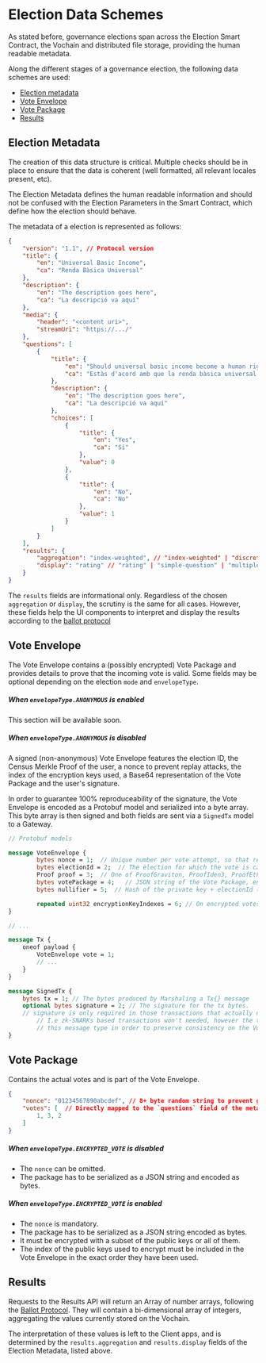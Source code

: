 # Election Data Schemes

As stated before, governance elections span across the Election Smart Contract, the Vochain and distributed file storage, providing the human readable metadata. 

Along the different stages of a governance election, the following data schemes are used:

- [Election metadata](#election-metadata)
- [Vote Envelope](#vote-envelope)
- [Vote Package](#vote-package)
- [Results](#results)

## Election Metadata

The creation of this data structure is critical. Multiple checks should be in place to ensure that the data is coherent (well formatted, all relevant locales present, etc).

The Election Metadata defines the human readable information and should not be confused with the Election Parameters in the Smart Contract, which define how the election should behave.

The metadata of a election is represented as follows:

```json
{
    "version": "1.1", // Protocol version
    "title": {
        "en": "Universal Basic Income",
        "ca": "Renda Bàsica Universal"
    },
    "description": {
        "en": "The description goes here",
        "ca": "La descripció va aquí"
    },
    "media": {
        "header": "<content uri>",
        "streamUri": "https://.../"
    },
    "questions": [
        {
            "title": {
                "en": "Should universal basic income become a human right?",
                "ca": "Estàs d'acord amb que la renda bàsica universal sigui un dret humà?"
            },
            "description": {
                "en": "The description goes here",
                "ca": "La descripció va aquí"
            },
            "choices": [
                {
                    "title": {
                        "en": "Yes",
                        "ca": "Sí"
                    },
                    "value": 0
                },
                {
                    "title": {
                        "en": "No",
                        "ca": "No"
                    },
                    "value": 1
                }
            ]
        }
    ],
    "results": {
        "aggregation": "index-weighted", // "index-weighted" | "discrete-counting",
        "display": "rating" // "rating" | "simple-question" | "multiple-choice" | "linear-weighted" | "quadratic-voting" | "multiple-question" | "raw"
    }
}
```

The `results` fields are informational only. Regardless of the chosen `aggregation` or `display`, the scrutiny is the same for all cases. However, these fields help the UI components to interpret and display the results according to the [ballot protocol](/protocol/ballot)

## Vote Envelope

The Vote Envelope contains a (possibly encrypted) Vote Package and provides details to prove that the incoming vote is valid. Some fields may be optional depending on the election `mode` and `envelopeType`.

##### When `envelopeType.ANONYMOUS` is enabled

This section will be available soon.

<!--
An anonymous Vote Envelope features the proccess ID, the ZK Proof, a nonce to prevent replay attacks, the user's nullifier for the vote, the index of the encryption keys used and a base64 representation of the Vote Package.

```json
{
    "electionId": "0x1234567890...",  // The election for which the vote is casted
    "proof": "0x1234...",  // ZK Proof
    "nonce": "1234567890",  // Unique number per vote attempt, so that replay attacks can't reuse this payload
    "nullifier": "0x1234...",   // Hash of the private key + electionId
    "encryptionKeyIndexes": [0, 1, 2, 3, 4],  // (optional) On encrypted votes, contains the (sorted) indexes of the keys used to encrypt
    "votePackage": "base64-vote-package"  // base64(jsonString) or base64( encrypt(jsonString) )
}
```

The `nullifier` uniquely identifies the vote in the blockchain and it is computed as follows: 

`nullifier = keccak256(bytes(hex(addr(signature))) + bytes(hex(electionId)))`

-->

##### When `envelopeType.ANONYMOUS` is disabled

A signed (non-anonymous) Vote Envelope features the election ID, the Census Merkle Proof of the user, a nonce to prevent replay attacks, the index of the encryption keys used, a Base64 representation of the Vote Package and the user's signature.

In order to guarantee 100% reproduceability of the signature, the Vote Envelope is encoded as a Protobuf model and serialized into a byte array. This byte array is then signed and both fields are sent via a `SignedTx` model to a Gateway. 

```proto
// Protobuf models

message VoteEnvelope {
        bytes nonce = 1;  // Unique number per vote attempt, so that replay attacks can't reuse this payload
        bytes electionId = 2;  // The election for which the vote is cast
        Proof proof = 3;  // One of ProofGraviton, ProofIden3, ProofEthereumStorage, ProofEthereumAccount, or ProofCA
        bytes votePackage = 4;   // JSON string of the Vote Package, encoded as bytes. It may be encrypted.
        bytes nullifier = 5;  // Hash of the private key + electionId (optional, depending on the type)

        repeated uint32 encryptionKeyIndexes = 6; // On encrypted votes, contains the (sorted) indexes of the keys used to encrypt
}

// ...

message Tx {
	oneof payload {
		VoteEnvelope vote = 1;
		// ...
	}
}

message SignedTx {
	bytes tx = 1; // The bytes produced by Marshaling a Tx{} message
	optional bytes signature = 2; // The signature for the tx bytes. 
	// signature is only required in those transactions that actually need a signature.
        // I.e zk-SNARKs based transactions won't needed, however the transaction should use
        // this message type in order to preserve consistency on the Vochain
}

```

## Vote Package

Contains the actual votes and is part of the Vote Envelope.

```json
{
    "nonce": "01234567890abcdef", // 8+ byte random string to prevent guessing the encrypted payload before the reveal key is released
    "votes": [  // Directly mapped to the `questions` field of the metadata
        1, 3, 2
    ]
}
```

##### When `envelopeType.ENCRYPTED_VOTE` is disabled
- The `nonce` can be omitted.
- The package has to be serialized as a JSON string and encoded as bytes.

##### When `envelopeType.ENCRYPTED_VOTE` is enabled
- The `nonce` is mandatory.
- The package has to be serialized as a JSON string encoded as bytes.
- It must be encrypted with a subset of the public keys or all of them.
- The index of the public keys used to encrypt must be included in the Vote Envelope in the exact order they have been used.

## Results

Requests to the Results API will return an Array of number arrays, following the [Ballot Protocol](protocol/ballot). They will contain a bi-dimensional array of integers, aggregating the values currently stored on the Vochain.

The interpretation of these values is left to the Client apps, and is determined by the `results.aggregation` and `results.display` fields of the Election Metadata, listed above.


